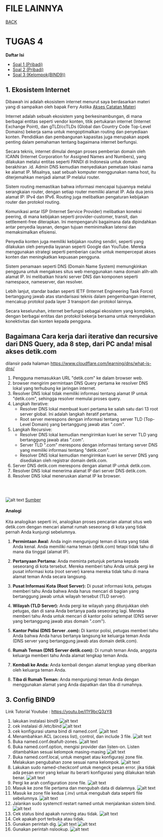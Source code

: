 # FILE LAINNYA

[BACK](../README.md)

# TUGAS 4

**Daftar Isi**
- [Soal 1 (Pribadi)](#1-ekosistem-internet)
- [Soal 2 (Pribadi)](#2-dns-query)
- [Soal 3 (Kelompok(BIND9))](#3-config-bind9)


## 1. Ekosistem Internet     

Dibawah ini adalah ekosistem internet menurut saya berdasarkan materi yang di sampaikan oleh bapak Ferry Astika [Akses Catatan Materi](/catatan.md)

Internet adalah sebuah ekosistem yang berkesinambungan, di mana berbagai entitas seperti vendor konten, titik pertukaran internet (Internet Exchange Point), dan gTLD/ccTLDs (Global dan Country Code Top-Level Domains) bekerja sama untuk mengoptimalkan routing dan penyediaan konten. Pendidikan dan pembangunan kapasitas juga merupakan aspek penting dalam pemahaman tentang bagaimana internet berfungsi.

Secara teknis, internet dimulai dengan proses pemberian domain oleh ICANN (Internet Corporation for Assigned Names and Numbers), yang dilakukan melalui entitas seperti PANDI di Indonesia untuk domain berakhiran .id. Admin DNS kemudian menyediakan pemetaan lokasi nama ke alamat IP. Misalnya, saat sebuah komputer menggunakan nama host, itu diterjemahkan menjadi alamat IP melalui router.

Sistem routing memastikan bahwa informasi mencapai tujuannya melalui serangkaian router, dengan setiap router memiliki alamat IP. Ada dua jenis alamat IP: IPv4 dan IPv6. Routing juga melibatkan pengaturan kebijakan router dan protokol routing.

Komunikasi antar ISP (Internet Service Provider) melibatkan koneksi peering, di mana kebijakan seperti provider-customer, transit, dan settlement-free diterapkan. Ini mempengaruhi bagaimana data dipindahkan antar penyedia layanan, dengan tujuan meminimalkan latensi dan memaksimalkan efisiensi.

Penyedia konten juga memiliki kebijakan routing sendiri, seperti yang dilakukan oleh penyedia layanan seperti Google dan YouTube. Mereka menggunakan strategi seperti pemberian cache untuk mempercepat akses konten dan meningkatkan kepuasan pengguna.

Sistem penamaan seperti DNS (Domain Name System) memungkinkan pengguna untuk mengakses situs web menggunakan nama domain alih-alih alamat IP. Ini melibatkan hirarki server DNS dan komponen seperti namespace, nameserver, dan resolver.

Lebih lanjut, standar badan seperti IETF (Internet Engineering Task Force) bertanggung jawab atas standarisasi teknis dalam pengembangan internet, mencakup protokol pada layer 3 transport dan protokol lainnya.

Secara keseluruhan, internet berfungsi sebagai ekosistem yang kompleks, dengan berbagai entitas dan protokol bekerja bersama untuk menyediakan konektivitas dan konten kepada pengguna.

## Bagaimana Cara kerja dari iterative dan recursive dari DNS Query, ada 8 step, dari PC anda! misal akses detik.com


dilansir pada halaman https://www.cloudflare.com/learning/dns/what-is-dns/


1. Pengguna memasukkan URL "detik.com" ke dalam browser web.
2. browser mengirim permintaan DNS Query pertama ke resolver DNS lokal yang terhubung ke jaringan internet.
3. Resolver DNS lokal tidak memiliki informasi tentang alamat IP untuk "detik.com", sehingga resolver memulai proses query.
4. Langkah Iterative:
   - Resolver DNS lokal membuat kueri pertama ke salah satu dari 13 root server global. Ini adalah langkah iteratif pertama.
   - Root server merespons dengan informasi tentang server TLD (Top-Level Domain) yang bertanggung jawab atas ".com".
5. Langkah Recursive:
   - Resolver DNS lokal kemudian mengirimkan kueri ke server TLD yang bertanggung jawab atas ".com".
   - Server TLD ".com" merespons dengan informasi tentang server DNS yang memiliki informasi tentang "detik.com".
   - Resolver DNS lokal kemudian mengirimkan kueri ke server DNS yang disediakan oleh registrar domain detik.com.
6. Server DNS detik.com merespons dengan alamat IP untuk detik.com.
7. Resolver DNS lokal menerima alamat IP dari server DNS detik.com.
8. Resolver DNS lokal meneruskan alamat IP ke browser.

<br>
<br>

![alt text](https://github.com/Reza1290/SysAdmin-3122500024/blob/main/TUGAS_4/image.png)
[Sumber](https://cf-assets.www.cloudflare.com/slt3lc6tev37/1NzaAqpEFGjqTZPAS02oNv/bf7b3f305d9c35bde5c5b93a519ba6d5/what_is_a_dns_server_dns_lookup.png)


#### Analogi
Kita analogikan seperti ini, analogikan proses pencarian alamat situs web detik.com dengan mencari alamat rumah seseorang di kota yang tidak pernah Anda kunjungi sebelumnya.

1. **Permintaan Awal:**
   Anda ingin mengunjungi teman di kota yang tidak Anda kenal. Anda memiliki nama teman (detik.com) tetapi tidak tahu di mana dia tinggal (alamat IP).

2. **Pertanyaan Pertama:**
   Anda meminta petunjuk pertama kepada seseorang di kota tersebut. Mereka memberi tahu Anda untuk pergi ke pusat informasi kota (root server) karena mereka tidak tahu di mana alamat teman Anda secara langsung.

3. **Pusat Informasi Kota (Root Server):**
   Di pusat informasi kota, petugas memberi tahu Anda bahwa Anda harus mencari di bagian yang bertanggung jawab untuk wilayah tersebut (TLD server).

4. **Wilayah (TLD Server):**
   Anda pergi ke wilayah yang ditunjukkan oleh petugas, dan di sana Anda bertanya pada seseorang lagi. Mereka memberi tahu Anda untuk mencari di kantor polisi setempat (DNS server yang bertanggung jawab atas domain ".com").

5. **Kantor Polisi (DNS Server .com):**
   Di kantor polisi, petugas memberi tahu Anda bahwa Anda harus bertanya langsung ke keluarga teman Anda (DNS server yang bertanggung jawab atas domain detik.com).

6. **Rumah Teman (DNS Server detik.com):**
   Di rumah teman Anda, anggota keluarga memberi tahu Anda alamat lengkap teman Anda.

7. **Kembali ke Anda:**
   Anda kembali dengan alamat lengkap yang diberikan oleh keluarga teman Anda.

8. **Tiba di Rumah Teman:**
   Anda mengunjungi teman Anda dengan menggunakan alamat yang Anda dapatkan dan tiba di rumahnya.


## 3. Config BIND9


Link Tutorial Youtube : https://youtu.be/I1Y9bcQ3zY8
1. lakukan instalasi bind9
![alt text](https://github.com/Reza1290/SysAdmin-3122500024/blob/main/TUGAS_4/assets/ss.png)
2. cek instalasi di /etc/bind
![alt text](https://github.com/Reza1290/SysAdmin-3122500024/blob/main/TUGAS_4/assets/image.png)
3. cek konfigurasi utama bind di named.conf.
![alt text](https://github.com/Reza1290/SysAdmin-3122500024/blob/main/TUGAS_4/assets/image-1.png)
4. Menambahkan ACL (access list), control, dan include 3 file.
![alt text](https://github.com/Reza1290/SysAdmin-3122500024/blob/main/TUGAS_4/assets/image-2.png)
5. Buka named.conf.deafult-zones.
![alt text](https://github.com/Reza1290/SysAdmin-3122500024/blob/main/TUGAS_4/assets/image-3.png)
6. Buka named.conf.option, mengisi provider dan listen-on. Listen ditambahkan sesuai kelompok masing-masing
![alt text](https://github.com/Reza1290/SysAdmin-3122500024/blob/main/TUGAS_4/assets/image-4.png)
7. Buka named.conf.local, untuk mengset atau konfigurasi zone file. Melakukan pengubahan zone sesuai nama kelompok.
![alt text](https://github.com/Reza1290/SysAdmin-3122500024/blob/main/TUGAS_4/assets/image-5.png)
8. Lakukan sudo named-checkconf untuk mengeck pesan error. jika tidak ada pesan error yang keluar itu berarti konfigurasi yang dilakukan telah benar.
![alt text](https://github.com/Reza1290/SysAdmin-3122500024/blob/main/TUGAS_4/assets/image-9.png)
9. Pergi ke arah configuration zone file. 
![alt text](https://github.com/Reza1290/SysAdmin-3122500024/blob/main/TUGAS_4/assets/image-7.png)
10. Masuk ke zone file pertama dan mengubah data di dalamnya.
![alt text](https://github.com/Reza1290/SysAdmin-3122500024/blob/main/TUGAS_4/assets/image-8.png)
11. Masuk ke zone file kedua (.inv) untuk mengubah data seperti file sebelumnya.
![alt text](https://github.com/Reza1290/SysAdmin-3122500024/blob/main/TUGAS_4/assets/image-10.png)
12. Jalankan sudo systemctl restart named untuk menjalankan sistem bind.
![alt text](https://github.com/Reza1290/SysAdmin-3122500024/blob/main/TUGAS_4/assets/image-11.png)
13. Cek status bind apakah running atau tidak.
![alt text](https://github.com/Reza1290/SysAdmin-3122500024/blob/main/TUGAS_4/assets/image-15.png)
14. Cek apakah port terbuka atau tidak.
15. Gunakan perintah dig.
![alt text](https://github.com/Reza1290/SysAdmin-3122500024/blob/main/TUGAS_4/assets/image-14.png)
![alt text](https://github.com/Reza1290/SysAdmin-3122500024/blob/main/TUGAS_4/assets/image-12.png)
16. Gunakan perintah nslookup.
![alt text](https://github.com/Reza1290/SysAdmin-3122500024/blob/main/TUGAS_4/assets/image-13.png)
